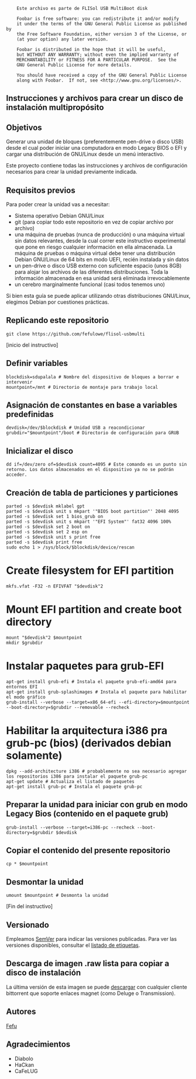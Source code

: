 ```
    Este archivo es parte de FLISol USB MultiBoot disk

    Foobar is free software: you can redistribute it and/or modify
    it under the terms of the GNU General Public License as published by
    the Free Software Foundation, either version 3 of the License, or
    (at your option) any later version.

    Foobar is distributed in the hope that it will be useful,
    but WITHOUT ANY WARRANTY; without even the implied warranty of
    MERCHANTABILITY or FITNESS FOR A PARTICULAR PURPOSE.  See the
    GNU General Public License for more details.

    You should have received a copy of the GNU General Public License
    along with Foobar.  If not, see <http://www.gnu.org/licenses/>.
```

## Instrucciones y archivos para crear un disco de instalación multipropósito

## Objetivos
Generar una unidad de bloques (preferentemente pen-drive o disco USB) desde el cual poder iniciar una computadora en modo Legacy BIOS o EFI y cargar una distribución de GNU/Linux desde un menú interactivo.

Este proyecto contiene todas las instrucciones y archivos de configuración necesarios para crear la unidad previamente indicada.

## Requisitos previos
Para poder crear la unidad vas a necesitar:
 * Sistema operativo Debian GNU/Linux
 * git (para copiar todo este repositorio en vez de copiar archivo por archivo)
 * una máquina de pruebas (nunca de producción) o una máquina virtual sin datos relevantes, desde la cual correr este instructivo experimental que pone en riesgo cualquier información en ella almacenada. La máquina de pruebas o máquina virtual debe tener una distribución Debian GNU/Linux de 64 bits en modo UEFI, recién instalada y sin datos
 * un pen-drive o disco USB externo con suficiente espacio (unos 8GB) para alojar los archivos de las diferentes distribuciones. Toda la información almacenada en esa unidad será eliminada irrevocablemente
 * un cerebro marginalmente funcional (casi todos tenemos uno)

Si bien esta guía se puede aplicar utilizando otras distribuciones GNU/Linux, elegimos Debian por cuestiones prácticas.

## Replicando este repositorio
```
git clone https://github.com/fefulowe/flisol-usbmulti
```

[inicio del instructivo]
##  Definir variables
```
blockdisk=sdupalala # Nombre del dispositivo de bloques a borrar e intervenir
mountpoint=/mnt	# Directorio de montaje para trabajo local
```

## Asignación de constantes en base a variables predefinidas
```
devdisk=/dev/$blockdisk # Unidad USB a reacondicionar
grubdir="$mountpoint"/boot # Directorio de configuración para GRUB
```

## Inicializar el disco
```
dd if=/dev/zero of=$devdisk count=4095 # Este comando es un punto sin retorno. Los datos almacenados en el dispositivo ya no se podrán acceder.
```

## Creación de tabla de particiones y particiones
```
parted -s $devdisk mklabel gpt
parted -s $devdisk unit s mkpart '"BIOS boot partition"' 2048 4095
parted -s $devdisk set 1 bios_grub on
parted -s $devdisk unit s mkpart '"EFI System"' fat32 4096 100%
parted -s $devdisk set 2 boot on
parted -s $devdisk set 2 esp on
parted -s $devdisk unit s print free
parted -s $devdisk print free
sudo echo 1 > /sys/block/$blockdisk/device/rescan
```

# Create filesystem for EFI partition
```
mkfs.vfat -F32 -n EFIVFAT "$devdisk"2
```

# Mount EFI partition and create boot directory
```
mount "$devdisk"2 $mountpoint
mkdir $grubdir
```

# Instalar paquetes para grub-EFI
```
apt-get install grub-efi # Instala el paquete grub-efi-amd64 para entornos EFI
apt-get install grub-splashimages # Instala el paquete para habilitar el modo gráfico
grub-install --verbose --target=x86_64-efi --efi-directory=$mountpoint --boot-directory=$grubdir --removable --recheck 
```

# Habilitar la arquitectura i386 pra grub-pc (bios) (derivados debian solamente)
```
dpkg --add-architecture i386 # probablemente no sea necesario agregar los repositorios i386 para instalar el paquete grub-pc
apt-get update # Actualiza el listado de paquetes
apt-get install grub-pc # Instala el paquete grub-pc
```

## Preparar la unidad para iniciar con grub en modo Legacy Bios (contenido en el paquete grub)
```
grub-install --verbose --target=i386-pc --recheck --boot-directory=$grubdir $devdisk
```

## Copiar el contenido del presente repositorio
```
cp * $mountpoint
```

## Desmontar la unidad
```
umount $mountpoint # Desmonta la unidad
```
[Fin del instructivo]

## Versionado
Empleamos [SemVer](http://semver.org/) para indicar las versiones publicadas. Para ver las versiones disponibles, consultar el [listado de etiquetas](https://github.com/fefulowe/flisol-usbmulti/tags). 

## Descarga de imagen .raw lista para copiar a disco de instalación
La última versión de esta imagen se puede [descargar](http://mgnet.me/.Flisol2018r2018031701) con cualquier cliente bittorrent que soporte enlaces magnet (como Deluge o Transmission).

## Autores
[Fefu](https://www.fefu.eu)

## Agradecimientos
 * Diabolo
 * HaCkan
 * CaFeLUG

